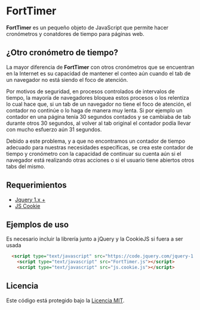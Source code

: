 # FortTimer

**FortTimer** es un pequeño objeto de JavaScript que permite hacer cronómetros y conatdores de tiempo para páginas web. 

## ¿Otro cronómetro de tiempo?

La mayor diferencia de **FortTimer** con otros cronómetros que se encuentran en la Internet es su capacidad de mantener el conteo aún cuando el tab de un navegador no está siendo el foco de atención.

Por motivos de seguridad, en procesos controlados de intervalos de tiempo, la mayoría de navegadores bloquea estos procesos o los relentiza lo cual hace que, si un tab de un navegador no tiene el foco de atención, el contador no continúe o lo haga de manera muy lenta. Si por ejemplo un contador en una página tenía 30 segundos contados y se cambiaba de tab durante otros 30 segundos, al volver al tab original el contador podía llevar con mucho esfuerzo aún 31 segundos.

Debido a este problema, y a que no encontramos un contador de tiempo adecuado para nuestras necesidades específicas, se crea este contador de tiempo y cronómetro con la capacidad de continuar su cuenta aún si el navegador está realizando otras acciones o si el usuario tiene abiertos otros tabs del mismo.

## Requerimientos

* [Jquery 1.x +](https://jquery.com/)
* [JS Cookie](https://github.com/js-cookie/js-cookie)

## Ejemplos de uso

Es necesario incluir la librería junto a jQuery y la CookieJS si fuera a ser usada

```html
  <script type="text/javascript" src="https://code.jquery.com/jquery-1.12.3.min.js"></script>
	<script type="text/javascript" src="FortTimer.js"></script>
	<script type="text/javascript" src="js.cookie.js"></script>
```

## Licencia

Este código está protegido bajo la [Licencia MIT](https://opensource.org/licenses/MIT).

